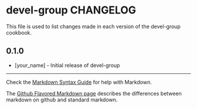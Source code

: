 devel-group CHANGELOG
=====================

This file is used to list changes made in each version of the devel-group cookbook.

0.1.0
-----
- [your_name] - Initial release of devel-group

- - -
Check the [Markdown Syntax Guide](http://daringfireball.net/projects/markdown/syntax) for help with Markdown.

The [Github Flavored Markdown page](http://github.github.com/github-flavored-markdown/) describes the differences between markdown on github and standard markdown.
